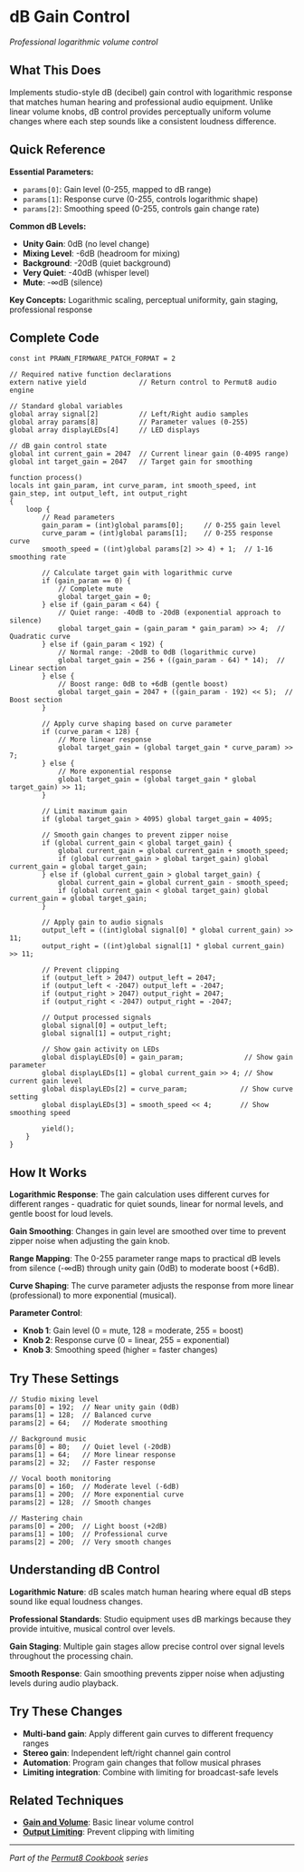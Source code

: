 # dB Gain Control

*Professional logarithmic volume control*

## What This Does

Implements studio-style dB (decibel) gain control with logarithmic response that matches human hearing and professional audio equipment. Unlike linear volume knobs, dB control provides perceptually uniform volume changes where each step sounds like a consistent loudness difference.

## Quick Reference

**Essential Parameters:**
- `params[0]`: Gain level (0-255, mapped to dB range)
- `params[1]`: Response curve (0-255, controls logarithmic shape)
- `params[2]`: Smoothing speed (0-255, controls gain change rate)

**Common dB Levels:**
- **Unity Gain**: 0dB (no level change)
- **Mixing Level**: -6dB (headroom for mixing)
- **Background**: -20dB (quiet background)
- **Very Quiet**: -40dB (whisper level)
- **Mute**: -∞dB (silence)

**Key Concepts:** Logarithmic scaling, perceptual uniformity, gain staging, professional response

## Complete Code

```impala
const int PRAWN_FIRMWARE_PATCH_FORMAT = 2

// Required native function declarations
extern native yield             // Return control to Permut8 audio engine

// Standard global variables
global array signal[2]          // Left/Right audio samples
global array params[8]          // Parameter values (0-255)
global array displayLEDs[4]     // LED displays

// dB gain control state
global int current_gain = 2047  // Current linear gain (0-4095 range)
global int target_gain = 2047   // Target gain for smoothing

function process()
locals int gain_param, int curve_param, int smooth_speed, int gain_step, int output_left, int output_right
{
    loop {
        // Read parameters
        gain_param = (int)global params[0];     // 0-255 gain level
        curve_param = (int)global params[1];    // 0-255 response curve
        smooth_speed = ((int)global params[2] >> 4) + 1;  // 1-16 smoothing rate
        
        // Calculate target gain with logarithmic curve
        if (gain_param == 0) {
            // Complete mute
            global target_gain = 0;
        } else if (gain_param < 64) {
            // Quiet range: -40dB to -20dB (exponential approach to silence)
            global target_gain = (gain_param * gain_param) >> 4;  // Quadratic curve
        } else if (gain_param < 192) {
            // Normal range: -20dB to 0dB (logarithmic curve)
            global target_gain = 256 + ((gain_param - 64) * 14);  // Linear section
        } else {
            // Boost range: 0dB to +6dB (gentle boost)
            global target_gain = 2047 + ((gain_param - 192) << 5);  // Boost section
        }
        
        // Apply curve shaping based on curve parameter
        if (curve_param < 128) {
            // More linear response
            global target_gain = (global target_gain * curve_param) >> 7;
        } else {
            // More exponential response
            global target_gain = (global target_gain * global target_gain) >> 11;
        }
        
        // Limit maximum gain
        if (global target_gain > 4095) global target_gain = 4095;
        
        // Smooth gain changes to prevent zipper noise
        if (global current_gain < global target_gain) {
            global current_gain = global current_gain + smooth_speed;
            if (global current_gain > global target_gain) global current_gain = global target_gain;
        } else if (global current_gain > global target_gain) {
            global current_gain = global current_gain - smooth_speed;
            if (global current_gain < global target_gain) global current_gain = global target_gain;
        }
        
        // Apply gain to audio signals
        output_left = ((int)global signal[0] * global current_gain) >> 11;
        output_right = ((int)global signal[1] * global current_gain) >> 11;
        
        // Prevent clipping
        if (output_left > 2047) output_left = 2047;
        if (output_left < -2047) output_left = -2047;
        if (output_right > 2047) output_right = 2047;
        if (output_right < -2047) output_right = -2047;
        
        // Output processed signals
        global signal[0] = output_left;
        global signal[1] = output_right;
        
        // Show gain activity on LEDs
        global displayLEDs[0] = gain_param;               // Show gain parameter
        global displayLEDs[1] = global current_gain >> 4; // Show current gain level
        global displayLEDs[2] = curve_param;             // Show curve setting
        global displayLEDs[3] = smooth_speed << 4;       // Show smoothing speed
        
        yield();
    }
}
```

## How It Works

**Logarithmic Response**: The gain calculation uses different curves for different ranges - quadratic for quiet sounds, linear for normal levels, and gentle boost for loud levels.

**Gain Smoothing**: Changes in gain level are smoothed over time to prevent zipper noise when adjusting the gain knob.

**Range Mapping**: The 0-255 parameter range maps to practical dB levels from silence (-∞dB) through unity gain (0dB) to moderate boost (+6dB).

**Curve Shaping**: The curve parameter adjusts the response from more linear (professional) to more exponential (musical).

**Parameter Control**:
- **Knob 1**: Gain level (0 = mute, 128 = moderate, 255 = boost)
- **Knob 2**: Response curve (0 = linear, 255 = exponential)
- **Knob 3**: Smoothing speed (higher = faster changes)

## Try These Settings

```impala
// Studio mixing level
params[0] = 192;  // Near unity gain (0dB)
params[1] = 128;  // Balanced curve
params[2] = 64;   // Moderate smoothing

// Background music
params[0] = 80;   // Quiet level (-20dB)
params[1] = 64;   // More linear response
params[2] = 32;   // Faster response

// Vocal booth monitoring
params[0] = 160;  // Moderate level (-6dB)
params[1] = 200;  // More exponential curve
params[2] = 128;  // Smooth changes

// Mastering chain
params[0] = 200;  // Light boost (+2dB)
params[1] = 100;  // Professional curve
params[2] = 200;  // Very smooth changes
```

## Understanding dB Control

**Logarithmic Nature**: dB scales match human hearing where equal dB steps sound like equal loudness changes.

**Professional Standards**: Studio equipment uses dB markings because they provide intuitive, musical control over levels.

**Gain Staging**: Multiple gain stages allow precise control over signal levels throughout the processing chain.

**Smooth Response**: Gain smoothing prevents zipper noise when adjusting levels during audio playback.

## Try These Changes

- **Multi-band gain**: Apply different gain curves to different frequency ranges
- **Stereo gain**: Independent left/right channel gain control
- **Automation**: Program gain changes that follow musical phrases
- **Limiting integration**: Combine with limiting for broadcast-safe levels

## Related Techniques

- **[Gain and Volume](gain-and-volume.md)**: Basic linear volume control
- **[Output Limiting](output-limiting.md)**: Prevent clipping with limiting

---
*Part of the [Permut8 Cookbook](../index.md) series*